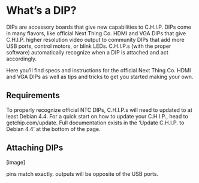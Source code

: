 # What’s a DIP?

DIPs are accessory boards that give new capabilities to C.H.I.P.  DIPs come in many flavors, like official Next Thing Co. HDMI and VGA DIPs that give C.H.I.P. higher resolution video output to community DIPs that add more USB ports, control motors, or blink LEDs.  C.H.I.P.s (with the proper software) automatically recognize when a DIP is attached and act accordingly.  

Here you’ll find specs and instructions for the official Next Thing Co. HDMI and VGA DIPs as well as tips and tricks to get you started making your own.

## Requirements

To properly recognize official NTC DIPs, C.H.I.P.s will need to updated to at least Debian 4.4.  For a quick start on how to update your C.H.I.P., head to getchip.com/update.  Full documentation exists in the ‘Update C.H.I.P. to Debian 4.4’ at the bottom of the page.

## Attaching DIPs

[image] 

pins match exactly.  outputs will be opposite of the USB ports.

